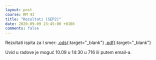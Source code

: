 ```yaml
---
layout: post
course: RM 4I
title: "Rezultati (SEP2)"
date: 2020-09-09 23:45:00 +0100
comments: false
---
```


Rezultati ispita za I smer: 
[.ods](/courses/rm/results/2019_2020_I/RM_4I_SEP2_2019_2020.ods){:target="_blank"}
[.pdf](/courses/rm/results/2019_2020_I/RM_4I_SEP2_2019_2020.pdf){:target="_blank"}

Uvid u radove je moguć 10.09 u 14:30 u 716 ili putem email-a.
